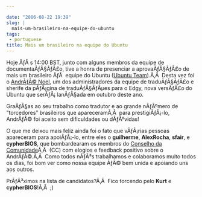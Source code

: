```yaml
---

date: "2006-08-22 19:39"
slug: |
  mais-um-brasileiro-na-equipe-do-ubuntu
tags:
 - portuguese
title: Mais um brasileiro na equipe do Ubuntu
---
```


Hoje ÃƒÂ s 14:00 BST, junto com alguns membros da equipe de
documentaÃƒÂ§ÃƒÂ£o, tive a honra de presenciar a aprovaÃƒÂ§ÃƒÂ£o de mais
um brasileiro ÃƒÂ  equipe do Ubuntu ([Ubuntu
Team](https://launchpad.net/people/ubuntumembers)).Ã‚Â  Desta vez foi o
[AndrÃƒÂ© Noel](http://drenoel.wordpress.com/), um dos administradores
da equipe de traduÃƒÂ§ÃƒÂ£o e sherife da pÃƒÂ¡gina de traduÃƒÂ§ÃƒÂµes
para o Edgy, nova versÃƒÂ£o do Ubuntu que serÃƒÂ¡ lanÃƒÂ§ada em outubro
deste ano.

GraÃƒÂ§as ao seu trabalho como tradutor e ao grande nÃƒÂºmero de
"torcedores" brasileiros que apareceramÃ‚Â  para prestigiÃƒÂ¡-lo,
AndrÃƒÂ© foi aceito sem dificuldades ou dÃƒÂºvidas!

O que me deixou mais feliz ainda foi o fato que vÃƒÂ¡rias pessoas
apareceram para apoiÃƒÂ¡-lo, entre eles o **guilherme**, **AlexRocha**,
**sfair**, e **cypherBIOS**, que bombardearam os membros do [Conselho da
Comunidade](https://launchpad.net/people/communitycouncil)Ã‚Â  (CC) com
elogios e feedback positivo sobre o AndrÃƒÂ©.Ã‚Â  Como todos nÃƒÂ³s
trabalhamos e colaboramos muito todos os dias, foi bom ver como nossa
equipe ÃƒÂ© bem unida e apoiando uns aos outros.

PrÃƒÂ³ximos na lista de candidatos?Ã‚Â  Fico torcendo pelo **Kurt** e
**cypherBIOS**!Ã‚Â  ;)
